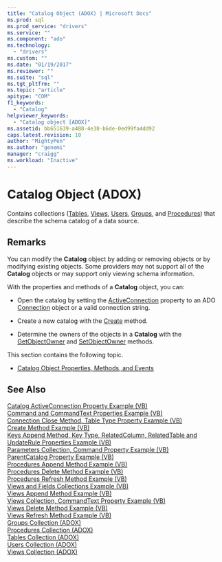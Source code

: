 ```yaml
---
title: "Catalog Object (ADOX) | Microsoft Docs"
ms.prod: sql
ms.prod_service: "drivers"
ms.service: ""
ms.component: "ado"
ms.technology:
  - "drivers"
ms.custom: ""
ms.date: "01/19/2017"
ms.reviewer: ""
ms.suite: "sql"
ms.tgt_pltfrm: ""
ms.topic: "article"
apitype: "COM"
f1_keywords: 
  - "Catalog"
helpviewer_keywords: 
  - "Catalog object [ADOX]"
ms.assetid: bb651639-a488-4e38-b6de-0ed99fa4dd92
caps.latest.revision: 10
author: "MightyPen"
ms.author: "genemi"
manager: "craigg"
ms.workload: "Inactive"
---
```

# Catalog Object (ADOX)
Contains collections ([Tables](../../../ado/reference/adox-api/tables-collection-adox.md), [Views](../../../ado/reference/adox-api/views-collection-adox.md), [Users](../../../ado/reference/adox-api/users-collection-adox.md), [Groups](../../../ado/reference/adox-api/groups-collection-adox.md), and [Procedures](../../../ado/reference/adox-api/procedures-collection-adox.md)) that describe the schema catalog of a data source.  
  
## Remarks  
 You can modify the **Catalog** object by adding or removing objects or by modifying existing objects. Some providers may not support all of the **Catalog** objects or may support only viewing schema information.  
  
 With the properties and methods of a **Catalog** object, you can:  
  
-   Open the catalog by setting the [ActiveConnection](../../../ado/reference/adox-api/activeconnection-property-adox.md) property to an ADO [Connection](../../../ado/reference/ado-api/connection-object-ado.md) object or a valid connection string.  
  
-   Create a new catalog with the [Create](../../../ado/reference/adox-api/create-method-adox.md) method.  
  
-   Determine the owners of the objects in a **Catalog** with the [GetObjectOwner](../../../ado/reference/adox-api/getobjectowner-method-adox.md) and [SetObjectOwner](../../../ado/reference/adox-api/setobjectowner-method.md) methods.  
  
 This section contains the following topic.  
  
-   [Catalog Object Properties, Methods, and Events](../../../ado/reference/adox-api/catalog-object-properties-methods-and-events.md)  
  
## See Also  
 [Catalog ActiveConnection Property Example (VB)](../../../ado/reference/adox-api/catalog-activeconnection-property-example-vb.md)   
 [Command and CommandText Properties Example (VB)](../../../ado/reference/adox-api/command-and-commandtext-properties-example-vb.md)   
 [Connection Close Method, Table Type Property Example (VB)](../../../ado/reference/adox-api/connection-close-method-table-type-property-example-vb.md)   
 [Create Method Example (VB)](../../../ado/reference/adox-api/create-method-example-vb.md)   
 [Keys Append Method, Key Type, RelatedColumn, RelatedTable and UpdateRule Properties Example (VB)](../../../ado/reference/adox-api/keys-append-method-key-type-relatedcolumn-relatedtable-example-vb.md)   
 [Parameters Collection, Command Property Example (VB)](../../../ado/reference/adox-api/parameters-collection-command-property-example-vb.md)   
 [ParentCatalog Property Example (VB)](../../../ado/reference/adox-api/parentcatalog-property-example-vb.md)   
 [Procedures Append Method Example (VB)](../../../ado/reference/adox-api/procedures-append-method-example-vb.md)   
 [Procedures Delete Method Example (VB)](../../../ado/reference/adox-api/procedures-delete-method-example-vb.md)   
 [Procedures Refresh Method Example (VB)](../../../ado/reference/adox-api/procedures-refresh-method-example-vb.md)   
 [Views and Fields Collections Example (VB)](../../../ado/reference/adox-api/views-and-fields-collections-example-vb.md)   
 [Views Append Method Example (VB)](../../../ado/reference/adox-api/views-append-method-example-vb.md)   
 [Views Collection, CommandText Property Example (VB)](../../../ado/reference/adox-api/views-collection-commandtext-property-example-vb.md)   
 [Views Delete Method Example (VB)](../../../ado/reference/adox-api/views-delete-method-example-vb.md)   
 [Views Refresh Method Example (VB)](../../../ado/reference/adox-api/views-refresh-method-example-vb.md)   
 [Groups Collection (ADOX)](../../../ado/reference/adox-api/groups-collection-adox.md)   
 [Procedures Collection (ADOX)](../../../ado/reference/adox-api/procedures-collection-adox.md)   
 [Tables Collection (ADOX)](../../../ado/reference/adox-api/tables-collection-adox.md)   
 [Users Collection (ADOX)](../../../ado/reference/adox-api/users-collection-adox.md)   
 [Views Collection (ADOX)](../../../ado/reference/adox-api/views-collection-adox.md)
